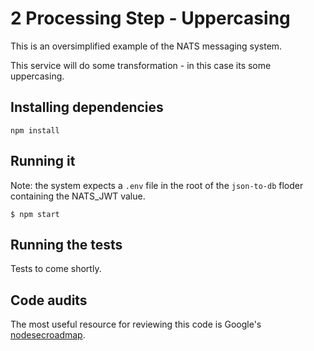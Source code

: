 # 2 Processing Step - Uppercasing

This is an oversimplified example of the NATS messaging system.

This service will do some transformation - in this case its some uppercasing.

## Installing dependencies

```
npm install
```
## Running it

Note: the system expects a `.env` file in the root of the `json-to-db` floder containing the NATS_JWT value.
```
$ npm start 
```

## Running the tests
<!-- 
```
npm t
``` -->
Tests to come shortly.

## Code audits

The most useful resource for reviewing this code is Google's [nodesecroadmap](https://github.com/google/node-sec-roadmap).
